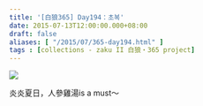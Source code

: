 ```yaml
---
title: '[白狼365] Day194：초복'
date: 2015-07-13T12:00:00.000+08:00
draft: false
aliases: [ "/2015/07/365-day194.html" ]
tags : [collections - zaku II 白狼・365 project]
---
```


[![](https://farm1.staticflickr.com/304/18954498504_345ee1516d_z.jpg)](https://farm1.staticflickr.com/304/18954498504_345ee1516d_z.jpg)

炎炎夏日，人參雞湯is a must～